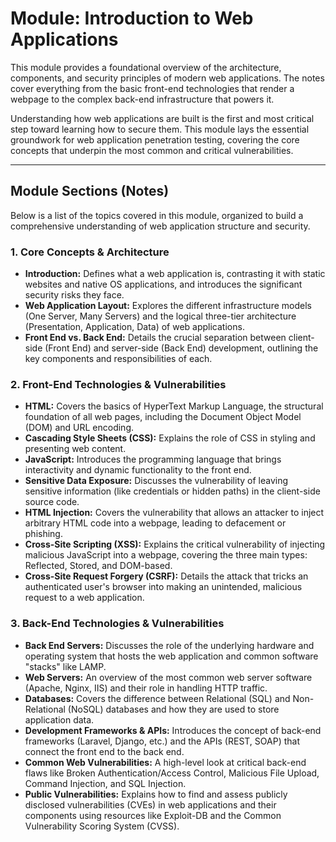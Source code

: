 # Module: Introduction to Web Applications

This module provides a foundational overview of the architecture, components, and security principles of modern web applications. The notes cover everything from the basic front-end technologies that render a webpage to the complex back-end infrastructure that powers it.

Understanding how web applications are built is the first and most critical step toward learning how to secure them. This module lays the essential groundwork for web application penetration testing, covering the core concepts that underpin the most common and critical vulnerabilities.

---

## Module Sections (Notes)

Below is a list of the topics covered in this module, organized to build a comprehensive understanding of web application structure and security.

### 1. Core Concepts & Architecture
*   **Introduction:** Defines what a web application is, contrasting it with static websites and native OS applications, and introduces the significant security risks they face.
*   **Web Application Layout:** Explores the different infrastructure models (One Server, Many Servers) and the logical three-tier architecture (Presentation, Application, Data) of web applications.
*   **Front End vs. Back End:** Details the crucial separation between client-side (Front End) and server-side (Back End) development, outlining the key components and responsibilities of each.

### 2. Front-End Technologies & Vulnerabilities
*   **HTML:** Covers the basics of HyperText Markup Language, the structural foundation of all web pages, including the Document Object Model (DOM) and URL encoding.
*   **Cascading Style Sheets (CSS):** Explains the role of CSS in styling and presenting web content.
*   **JavaScript:** Introduces the programming language that brings interactivity and dynamic functionality to the front end.
*   **Sensitive Data Exposure:** Discusses the vulnerability of leaving sensitive information (like credentials or hidden paths) in the client-side source code.
*   **HTML Injection:** Covers the vulnerability that allows an attacker to inject arbitrary HTML code into a webpage, leading to defacement or phishing.
*   **Cross-Site Scripting (XSS):** Explains the critical vulnerability of injecting malicious JavaScript into a webpage, covering the three main types: Reflected, Stored, and DOM-based.
*   **Cross-Site Request Forgery (CSRF):** Details the attack that tricks an authenticated user's browser into making an unintended, malicious request to a web application.

### 3. Back-End Technologies & Vulnerabilities
*   **Back End Servers:** Discusses the role of the underlying hardware and operating system that hosts the web application and common software "stacks" like LAMP.
*   **Web Servers:** An overview of the most common web server software (Apache, Nginx, IIS) and their role in handling HTTP traffic.
*   **Databases:** Covers the difference between Relational (SQL) and Non-Relational (NoSQL) databases and how they are used to store application data.
*   **Development Frameworks & APIs:** Introduces the concept of back-end frameworks (Laravel, Django, etc.) and the APIs (REST, SOAP) that connect the front end to the back end.
*   **Common Web Vulnerabilities:** A high-level look at critical back-end flaws like Broken Authentication/Access Control, Malicious File Upload, Command Injection, and SQL Injection.
*   **Public Vulnerabilities:** Explains how to find and assess publicly disclosed vulnerabilities (CVEs) in web applications and their components using resources like Exploit-DB and the Common Vulnerability Scoring System (CVSS).
